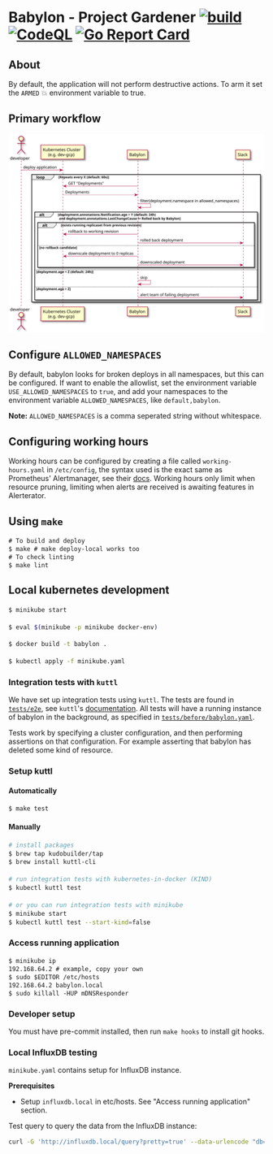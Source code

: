 # Babylon - Project Gardener [![build](https://github.com/nais/babylon/actions/workflows/pipeline.yaml/badge.svg)](https://github.com/nais/babylon/actions/workflows/pipeline.yaml) [![CodeQL](https://github.com/nais/babylon/actions/workflows/codeql.yaml/badge.svg)](https://github.com/nais/babylon/actions/workflows/codeql.yaml) [![Go Report Card](https://goreportcard.com/badge/github.com/nais/babylon)](https://goreportcard.com/report/github.com/nais/babylon)

## About

By default, the application will not perform destructive actions. To arm it set the `ARMED` 💥 environment variable to true. 

## Primary workflow

![UML-sequence diagram of primary loop](docs/babylon-flow.svg)

## Configure `ALLOWED_NAMESPACES` 

By default, babylon looks for broken deploys in all namespaces, but this can be configured. If want to enable the allowlist, set the environment variable `USE_ALLOWED_NAMESPACES`
to `true`, and add your namespaces to the environment variable `ALLOWED_NAMESPACES`, like `default,babylon`. 

**Note:** `ALLOWED_NAMESPACES` is a comma seperated string without whitespace. 

## Configuring working hours

Working hours can be configured by creating a file called `working-hours.yaml` in `/etc/config`, the syntax used
is the exact same as Prometheus' Alertmanager, see their
[docs](https://www.prometheus.io/docs/alerting/latest/configuration/#mute_time_interval).
Working hours only limit when resource pruning, limiting when alerts are received is awaiting features
in Alerterator.

## Using `make`

```shell
# To build and deploy
$ make # make deploy-local works too
# To check linting
$ make lint
```

## Local kubernetes development 

```sh 
$ minikube start

$ eval $(minikube -p minikube docker-env)

$ docker build -t babylon .

$ kubectl apply -f minikube.yaml
```

### Integration tests with `kuttl`

We have set up integration tests using `kuttl`. The tests are found in [`tests/e2e`](tests/e2e), 
see `kuttl`'s [documentation](https://kuttl.dev/docs/). All tests will have a running instance of babylon
in the background, as specified in [`tests/before/babylon.yaml`](tests/before/babylon.yaml). 

Tests work by specifying a cluster configuration, and then performing assertions on that configuration.
For example asserting that babylon has deleted some kind of resource.

### Setup kuttl

#### Automatically

```shell
$ make test
```

#### Manually

```sh
# install packages
$ brew tap kudobuilder/tap
$ brew install kuttl-cli

# run integration tests with kubernetes-in-docker (KIND)
$ kubectl kuttl test

# or you can run integration tests with minikube
$ minikube start
$ kubectl kuttl test --start-kind=false
```

### Access running application

```shell
$ minikube ip
192.168.64.2 # example, copy your own
$ sudo $EDITOR /etc/hosts
192.168.64.2 babylon.local
$ sudo killall -HUP mDNSResponder
```

### Developer setup

You must have pre-commit installed, then run `make hooks` to install git hooks. 

### Local InfluxDB testing

`minikube.yaml` contains setup for InfluxDB instance. 


**Prerequisites**
- Setup `influxdb.local` in etc/hosts. See "Access running application" section.

Test query to query the data from the InfluxDB instance:

```bash
curl -G 'http://influxdb.local/query?pretty=true' --data-urlencode "db=testdb" --data-urlencode "q=SHOW SERIES"
```